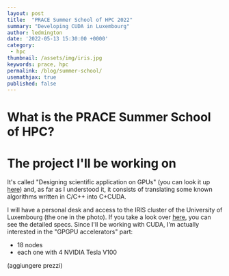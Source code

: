 ```yaml
---
layout: post
title:  "PRACE Summer School of HPC 2022"
summary: "Developing CUDA in Luxembourg"
author: ledmington
date: '2022-05-13 15:30:00 +0000'
category:
 - hpc
thumbnail: /assets/img/iris.jpg
keywords: prace, hpc
permalink: /blog/summer-school/
usemathjax: true
published: false
---
```


# What is the PRACE Summer School of HPC?

# The project I'll be working on
It's called "Designing scientific application on GPUs" (you can look it up [here](https://summerofhpc.prace-ri.eu/designing-scientific-applications-on-gpus-2/)) and, as far as I understood it, it consists of translating some known algorithms written in C/C++ into C+CUDA.

I will have a personal desk and access to the IRIS cluster of the University of Luxembourg (the one in the photo). If you take a look over [here](https://hpc.uni.lu/old/systems/iris/), you can see the detailed specs. Since I'll be working with CUDA, I'm actually interested in the "GPGPU accelerators" part:
- 18 nodes
- each one with 4 NVIDIA Tesla V100

(aggiungere prezzi)